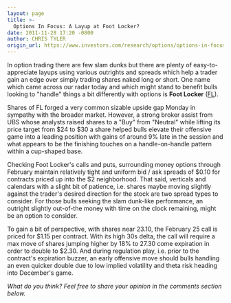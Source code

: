 ```yaml
---
layout: page
title: >-
  Options In Focus: A Layup at Foot Locker?
date: 2011-11-28 17:20 -0800
author: CHRIS TYLER
origin_url: https://www.investors.com/research/options/options-in-focus-a-layup-at-foot-locker/
---
```






In option trading there are few slam dunks but there are plenty of easy-to-appreciate layups using various outrights and spreads which help a trader gain an edge over simply trading shares naked long or short. One name which came across our radar today and which might stand to benefit bulls looking to "handle" things a bit differently with options is **Foot Locker**  ([FL](https://research.investors.com/quote.aspx?symbol=FL)). 

  

Shares of FL forged a very common sizable upside gap Monday in sympathy with the broader market. However, a strong broker assist from UBS whose analysts raised shares to a "Buy" from "Neutral" while lifting its price target from $24 to $30 a share helped bulls elevate their offensive game into a leading position with gains of around 9% late in the session and what appears to be the finishing touches on a handle-on-handle pattern within a cup-shaped base. 

  

Checking Foot Locker's calls and puts, surrounding money options through February maintain relatively tight and uniform bid / ask spreads of $0.10 for contracts priced up into the $2 neighborhood. That said, verticals and calendars with a slight bit of patience, i.e. shares maybe moving slightly against the trader's desired direction for the stock are two spread types to consider. For those bulls seeking the slam dunk-like performance, an outright slightly out-of-the money with time on the clock remaining, might be an option to consider. 

  

To gain a bit of perspective, with shares near 23.10, the February 25 call is priced for $1.15 per contract. With its high 30s delta, the call will require a max move of shares jumping higher by 18% to 27.30 come expiration in order to double to $2.30. And during regulation play, i.e. prior to the contract's expiration buzzer, an early offensive move should bulls handling an even quicker double due to low implied volatility and theta risk heading into December's game.

  

*What do you think? Feel free to share your opinion in the comments section below.*





